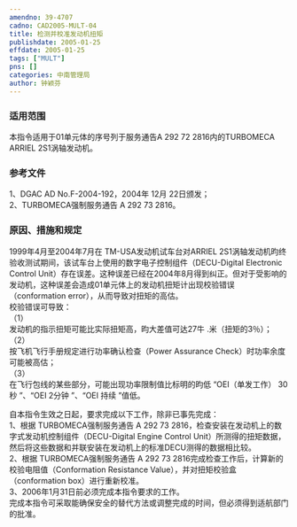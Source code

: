 ```yaml
---
amendno: 39-4707  
cadno: CAD2005-MULT-04  
title: 检测并校准发动机扭矩  
publishdate: 2005-01-25  
effdate: 2005-01-25  
tags: ["MULT"]  
pns: []  
categories: 中南管理局  
author: 钟颖芬  
---
```

  
### 适用范围  
本指令适用于01单元体的序号列于服务通告A 292 72 2816内的TURBOMECA ARRIEL 2S1涡轴发动机。  
  
<!--more-->  
### 参考文件  
1、DGAC AD No.F-2004-192，2004年 12月 22日颁发；  
 2、TURBOMECA强制服务通告 A 292 73 2816。  
  
### 原因、措施和规定  
1999年4月至2004年7月在 TM-USA发动机试车台对ARRIEL 2S1涡轴发动机昀终验收测试期间，该试车台上使用的数字电子控制组件（DECU-Digital Electronic Control Unit）存在误差。这种误差已经在2004年8月得到纠正。但对于受影响的发动机，这种误差会造成01单元体上的发动机扭矩计出现校验错误（conformation error），从而导致对扭矩的高估。  
校验错误可导致：  
（1）  
发动机的指示扭矩可能比实际扭矩高，昀大差值可达27牛 .米（扭矩的3％）；  
（2）  
按飞机飞行手册规定进行功率确认检查（Power Assurance Check）时功率余度可能被高估；  
（3）  
在飞行包线的某些部分，可能出现功率限制值比标明的昀低 “OEI（单发工作） 30秒 ”、“OEI 2分钟 ”、“OEI 持续 ”值低。  
  
    
自本指令生效之日起，要求完成以下工作，除非已事先完成：  
1、根据 TURBOMECA强制服务通告 A 292 73 2816，检查安装在发动机上的数字式发动机控制组件（DECU-Digital Engine Control Unit）所测得的扭矩数据，然后将这些数据和并联安装在发动机上的标准DECU测得的数据相比较。  
2、根据 TURBOMECA强制服务通告 A 292 73 2816完成检查工作后，计算新的校验电阻值（Conformation Resistance Value），并对扭矩校验盒（conformation box）进行重新校准。  
3、2006年1月31日前必须完成本指令要求的工作。  
完成本指令可采取能确保安全的替代方法或调整完成的时间，但必须得到适航部门的批准。  

